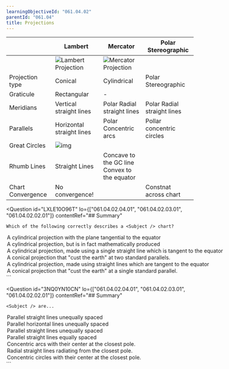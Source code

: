 ```yaml
---
learningObjectiveId: "061.04.02"
parentId: "061.04"
title: Projections
---
```


|                   | Lambert                                            | Mercator                                            | Polar Stereographic         |
| ----------------- | -------------------------------------------------- | --------------------------------------------------- | --------------------------- |
|                   | ![Lambert Projection](images/061.04.02.02-01.jpeg) | ![Mercator Projection](images/061.04.02.03-01.jpeg) |                             |
| Projection type   | Conical                                            | Cylindrical                                         | Polar Stereographic         |
| Graticule         | Rectangular                                        | -                                                   |                             |
| Meridians         | Vertical straight lines                            | Polar Radial straight lines                         | Polar Radial straight lines |
| Parallels         | Horizontal straight lines                          | Polar Concentric arcs                               | Pollar concentric circles   |
| Great Circles     | ![img]()                                           |                                                     |                             |
| Rhumb Lines       | Straight Lines                                     | Concave to the GC line <br> Convex to the equator   |                             |
| Chart Convergence | No convergence!                                    |                                                     | Constnat across chart       |

<Question
id="LXLE10O96T"
lo={["061.04.02.04.01", "061.04.02.03.01", "061.04.02.02.01"]}
contentRef="## Summary"

>   <Text variant="oneCorrect">

    Which of the following correctly describes a <Subject /> chart?

  </Text>
  <Option key="1" subject={[["Mercator"]]}>
    A cylindrical projection with the plane tangential to the equator
  </Option>
  <Option key="1" subject={[["Mercator"]]}>
    A cylindrical projection, but is in fact mathematically produced
  </Option>
  <Option key="1" subject={[["Mercator"]]}>
    A cylindrical projection, made using a single straight line which is tangent
    to the equator
  </Option>
  <Option subject={[["Lambert"]]}>
    A conical projection that "cust the earth" at two standard parallels.
  </Option>
  <Option why="Closely describes a Mercator projection, but A single straight line is used, not multiple">
    A cylindrical projection, made using straight lines which are tangent to the
    equator
  </Option>
  <Option why="Closely describes a Lambert projection, but two standard parallels are cut, not one.">
    A conical projection that "cust the earth" at a single standard parallel.
  </Option>
</Question>
```

<Question
id="3NQ0YN10CN"
lo={["061.04.02.04.01", "061.04.02.03.01", "061.04.02.02.01"]}
contentRef="## Summary"

>   <Text variant="oneCorrect">

    <Subject /> are...

  </Text>
  <Option subject={[["Parallels of latitude on a Direct Mercator Chart"]]}>
    Parallel straight lines unequally spaced
  </Option>
  <Option subject={[["Parallels of latitude on a Direct Mercator Chart"]]}>
    Parallel horizontal lines unequally spaced
  </Option>
  <Option subject={[["Parallels of latitude on a Conformal Lambert Chart"]]}>
    Parallel straight lines unequally spaced
  </Option>
  <Option subject={[["Meridians on a Conformal Lambert Chart"]]}>
    Parallel straight lines equally spaced
  </Option>
  <Option subject={[["Parallels on a Direct Mercator Chart"]]}>
    Concentric arcs with their center at the closest pole.
  </Option>
  <Option
    subject={[
      ["Meridians on a Direct Mercator Chart"],
      ["Meridians on a Polar Stereographic Chart"],
    ]}
  >
    Radial straight lines radiating from the closest pole.
  </Option>
  <Option subject={[["Parallels on a Polar Stereographic Chart"]]}>
    Concentric circles with their center at the closest pole.
  </Option>
</Question>
```

